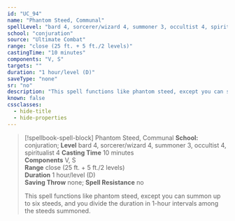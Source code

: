 ```yaml
---
id: "UC_94"
name: "Phantom Steed, Communal"
spellLevel: "bard 4, sorcerer/wizard 4, summoner 3, occultist 4, spiritualist 4"
school: "conjuration"
source: "Ultimate Combat"
range: "close (25 ft. + 5 ft./2 levels)"
castingTime: "10 minutes"
components: "V, S"
targets: ""
duration: "1 hour/level (D)"
saveType: "none"
sr: "no"
description: "This spell functions like phantom steed, except you can summon up to six steeds, and you divide the duration in 1-hour intervals among the steeds summoned."
known: false
cssclasses:
  - hide-title
  - hide-properties
---
```


> [!spellbook-spell-block] Phantom Steed, Communal
> **School:** conjuration; **Level** bard 4, sorcerer/wizard 4, summoner 3, occultist 4, spiritualist 4
> **Casting Time** 10 minutes  
> **Components** V, S  
> **Range** close (25 ft. + 5 ft./2 levels)  
> **Duration** 1 hour/level (D)  
> **Saving Throw** none; **Spell Resistance** no
> 
> This spell functions like phantom steed, except you can summon up to six steeds, and you divide the duration in 1-hour intervals among the steeds summoned.